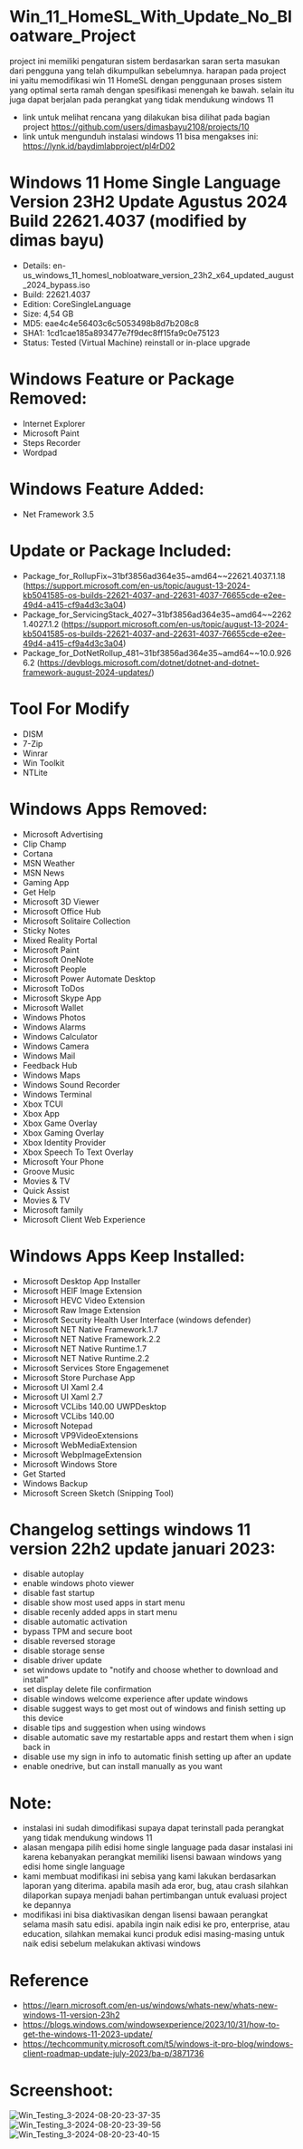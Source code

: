 # Win_11_HomeSL_With_Update_No_Bloatware_Project

project ini memiliki pengaturan sistem berdasarkan saran serta masukan dari pengguna yang telah dikumpulkan sebelumnya. harapan pada project ini yaitu memodifikasi win 11 HomeSL dengan penggunaan proses sistem yang optimal serta ramah dengan spesifikasi menengah ke bawah. selain itu juga dapat berjalan pada perangkat yang tidak mendukung windows 11

- link untuk melihat rencana yang dilakukan bisa dilihat pada bagian project https://github.com/users/dimasbayu2108/projects/10
- link untuk mengunduh instalasi windows 11 bisa mengakses ini: https://lynk.id/baydimlabproject/pl4rD02

# Windows 11 Home Single Language Version 23H2 Update Agustus 2024 Build 22621.4037 (modified by dimas bayu) 

- Details: en-us_windows_11_homesl_nobloatware_version_23h2_x64_updated_august_2024_bypass.iso
- Build: 22621.4037
- Edition: CoreSingleLanguage
- Size: 4,54 GB
- MD5: eae4c4e56403c6c5053498b8d7b208c8
- SHA1: 1cd1cae185a893477e7f9dec8ff15fa9c0e75123
- Status: Tested (Virtual Machine) reinstall or in-place upgrade

# Windows Feature or Package Removed:
- Internet Explorer
- Microsoft Paint
- Steps Recorder
- Wordpad

# Windows Feature Added:
- Net Framework 3.5

# Update or Package Included:
- Package_for_RollupFix~31bf3856ad364e35~amd64~~22621.4037.1.18 (https://support.microsoft.com/en-us/topic/august-13-2024-kb5041585-os-builds-22621-4037-and-22631-4037-76655cde-e2ee-49d4-a415-cf9a4d3c3a04)
- Package_for_ServicingStack_4027~31bf3856ad364e35~amd64~~22621.4027.1.2 (https://support.microsoft.com/en-us/topic/august-13-2024-kb5041585-os-builds-22621-4037-and-22631-4037-76655cde-e2ee-49d4-a415-cf9a4d3c3a04)
- Package_for_DotNetRollup_481~31bf3856ad364e35~amd64~~10.0.9266.2 (https://devblogs.microsoft.com/dotnet/dotnet-and-dotnet-framework-august-2024-updates/)

# Tool For Modify
- DISM
- 7-Zip
- Winrar
- Win Toolkit
- NTLite

# Windows Apps Removed:
- Microsoft Advertising
- Clip Champ
- Cortana
- MSN Weather
- MSN News
- Gaming App
- Get Help
- Microsoft 3D Viewer
- Microsoft Office Hub
- Microsoft Solitaire Collection
- Sticky Notes
- Mixed Reality Portal
- Microsoft Paint
- Microsoft OneNote
- Microsoft People
- Microsoft Power Automate Desktop
- Microsoft ToDos
- Microsoft Skype App
- Microsoft Wallet
- Windows Photos
- Windows Alarms
- Windows Calculator
- Windows Camera
- Windows Mail
- Feedback Hub
- Windows Maps
- Windows Sound Recorder
- Windows Terminal
- Xbox TCUI
- Xbox App
- Xbox Game Overlay
- Xbox Gaming Overlay
- Xbox Identity Provider
- Xbox Speech To Text Overlay
- Microsoft Your Phone
- Groove Music
- Movies & TV 
- Quick Assist
- Movies & TV
- Microsoft family
- Microsoft Client Web Experience

# Windows Apps Keep Installed:
- Microsoft Desktop App Installer
- Microsoft HEIF Image Extension
- Microsoft HEVC Video Extension
- Microsoft Raw Image Extension
- Microsoft Security Health User Interface (windows defender)
- Microsoft NET Native Framework.1.7
- Microsoft NET Native Framework.2.2
- Microsoft NET Native Runtime.1.7
- Microsoft NET Native Runtime.2.2
- Microsoft Services Store Engagemenet
- Microsoft Store Purchase App
- Microsoft UI Xaml 2.4
- Microsoft UI Xaml 2.7
- Microsoft VCLibs 140.00 UWPDesktop
- Microsoft VCLibs 140.00
- Microsoft Notepad
- Microsoft VP9VideoExtensions
- Microsoft WebMediaExtension
- Microsoft WebpImageExtension
- Microsoft Windows Store
- Get Started
- Windows Backup
- Microsoft Screen Sketch (Snipping Tool)

# Changelog settings windows 11 version 22h2 update januari 2023:
- disable autoplay
- enable windows photo viewer
- disable fast startup
- disable show most used apps in start menu
- disable recenly added apps in start menu
- disable automatic activation
- bypass TPM and secure boot
- disable reversed storage
- disable storage sense
- disable driver update
- set windows update to "notify and choose whether to download and install"
- set display delete file confirmation
- disable windows welcome experience after update windows
- disable suggest ways to get most out of windows and finish setting up this device
- disable tips and suggestion when using windows
- disable automatic save my restartable apps and restart them when i sign back in
- disable use my sign in info to automatic finish setting up after an update
- enable onedrive, but can install manually as you want


# Note:
- instalasi ini sudah dimodifikasi supaya dapat terinstall pada perangkat yang tidak mendukung windows 11
- alasan mengapa pilih edisi home single language pada dasar instalasi ini karena kebanyakan perangkat memiliki lisensi bawaan windows yang edisi home single language
- kami membuat modifikasi ini sebisa yang kami lakukan berdasarkan laporan yang diterima. apabila masih ada eror, bug, atau crash silahkan dilaporkan supaya menjadi bahan pertimbangan untuk evaluasi project ke depannya
- modifikasi ini bisa diaktivasikan dengan lisensi bawaan perangkat selama masih satu edisi. apabila ingin naik edisi ke pro, enterprise, atau education, silahkan memakai kunci produk edisi masing-masing untuk naik edisi sebelum melakukan aktivasi windows

# Reference
- https://learn.microsoft.com/en-us/windows/whats-new/whats-new-windows-11-version-23h2
- https://blogs.windows.com/windowsexperience/2023/10/31/how-to-get-the-windows-11-2023-update/
- https://techcommunity.microsoft.com/t5/windows-it-pro-blog/windows-client-roadmap-update-july-2023/ba-p/3871736

# Screenshoot:
![Win_Testing_3-2024-08-20-23-37-35](https://github.com/user-attachments/assets/3f1f6660-995c-49c1-88f4-5724ba6ff06e)
![Win_Testing_3-2024-08-20-23-39-56](https://github.com/user-attachments/assets/b2a03985-a307-40ac-a0c8-9ccb65f26d39)
![Win_Testing_3-2024-08-20-23-40-15](https://github.com/user-attachments/assets/e871ea2f-74f5-464f-9a89-b7f410d3b7b7)
